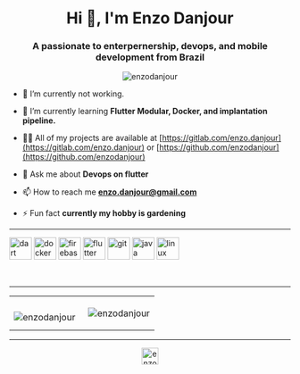 <h1 align="center">Hi 👋, I'm Enzo Danjour</h1>
<h3 align="center">A passionate to enterpernership, devops, and mobile development from Brazil</h3>

<p align="center"> <img src="https://komarev.com/ghpvc/?username=enzodanjour" alt="enzodanjour" /> </p>

- 🔭 I’m currently not working.

- 🌱 I’m currently learning **Flutter Modular, Docker, and implantation pipeline.**

- 👨‍💻 All of my projects are available at [https://gitlab.com/enzo.danjour](https://gitlab.com/enzo.danjour) or [https://github.com/enzodanjour](https://github.com/enzodanjour)

- 💬 Ask me about **Devops on flutter**

- 📫 How to reach me **enzo.danjour@gmail.com**

- ⚡ Fun fact **currently my hobby is gardening**

---

<p align="left"><img src="https://www.vectorlogo.zone/logos/dartlang/dartlang-icon.svg" alt="dart" width="40" height="40"/> <img src="https://devicons.github.io/devicon/devicon.git/icons/docker/docker-original-wordmark.svg" alt="docker" width="40" height="40"/> <img src="https://www.vectorlogo.zone/logos/firebase/firebase-icon.svg" alt="firebase" width="40" height="40"/> <img src="https://www.vectorlogo.zone/logos/flutterio/flutterio-icon.svg" alt="flutter" width="40" height="40"/> <img src="https://www.vectorlogo.zone/logos/git-scm/git-scm-icon.svg" alt="git" width="40" height="40"/> <img src="https://devicons.github.io/devicon/devicon.git/icons/java/java-original-wordmark.svg" alt="java" width="40" height="40"/> <img src="https://devicons.github.io/devicon/devicon.git/icons/linux/linux-original.svg" alt="linux" width="40" height="40"/></p>

<br>

---

<table>
  <td><p><img align="left" src="https://github-readme-stats.vercel.app/api/top-langs/?username=enzodanjour&layout=compact&hide=html" alt="enzodanjour" /></p></td>

  <td><p>&nbsp;<img align="center" src="https://github-readme-stats.vercel.app/api?username=enzodanjour&show_icons=true" alt="enzodanjour" /></p></td>
</table>

---

<p align="center">
  <a href="https://linkedin.com/in/enzo-danjour/" target="blank"><img align="center" src="https://cdn.jsdelivr.net/npm/simple-icons@3.0.1/icons/linkedin.svg" alt="enzo-danjour/" height="30" width="30" /></a>
  </p>

